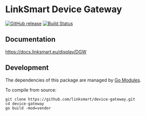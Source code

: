 # LinkSmart Device Gateway
[![GitHub release](https://img.shields.io/github/release/linksmart/device-gateway)](https://github.com/linksmart/device-gateway/releases)
[![Build Status](https://travis-ci.com/linksmart/device-gateway.svg?branch=master)](https://travis-ci.com/linksmart/device-gateway)  

## Documentation
https://docs.linksmart.eu/display/DGW

## Development
The dependencies of this package are managed by [Go Modules](https://blog.golang.org/using-go-modules).

To compile from source:
```
git clone https://github.com/linksmart/device-gateway.git
cd device-gateway
go build -mod=vendor
```